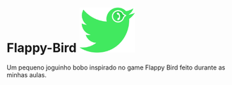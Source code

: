 # Flappy-Bird <img src="images/twitter_bird.png" alt="O passarinho é uma fusão do antigo twitter + whatsapp" width="25%" height="25%">
Um pequeno joguinho bobo inspirado no game Flappy Bird feito durante as minhas aulas.
